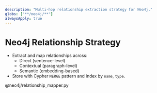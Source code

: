 ```yaml
---
description: "Multi-hop relationship extraction strategy for Neo4j."
globs: ["**/neo4j/**"]
alwaysApply: true
---
```

# Neo4j Relationship Strategy

- Extract and map relationships across:
  - Direct (sentence-level)
  - Contextual (paragraph-level)
  - Semantic (embedding-based)
- Store with Cypher `MERGE` pattern and index by `name`, `type`.

@neo4j/relationship_mapper.py
